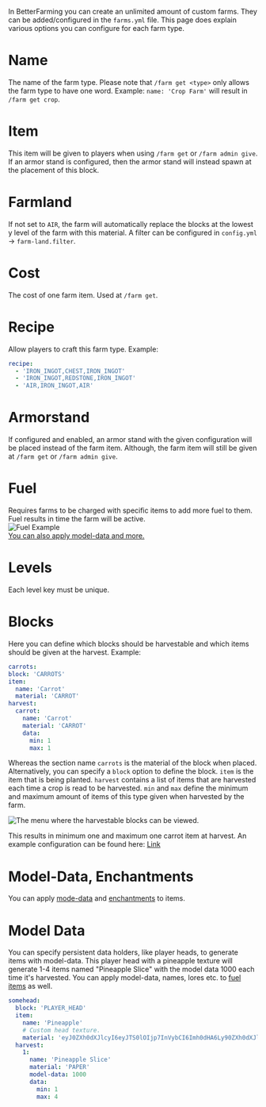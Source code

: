In BetterFarming you can create an unlimited amount of custom farms. They can be added/configured in the `farms.yml` file. This page does explain various options you can configure for each farm type.

# Name
The name of the farm type. Please note that `/farm get <type>` only allows the farm type to have one word. Example: `name: 'Crop Farm'` will result in `/farm get crop`.

# Item
This item will be given to players when using `/farm get` or `/farm admin give`. If an armor stand is configured, then the armor stand will instead spawn at the placement of this block.

# Farmland
If not set to `AIR`, the farm will automatically replace the blocks at the lowest y level of the farm with this material. A filter can be configured in `config.yml` -> `farm-land.filter`.

# Cost
The cost of one farm item. Used at `/farm get`.

# Recipe
Allow players to craft this farm type.
Example:
````yaml
recipe:
  - 'IRON_INGOT,CHEST,IRON_INGOT'
  - 'IRON_INGOT,REDSTONE,IRON_INGOT'
  - 'AIR,IRON_INGOT,AIR'
````

# Armorstand
If configured and enabled, an armor stand with the given configuration will be placed instead of the farm item. Although, the farm item will still be given at `/farm get` or `/farm admin give`.

# Fuel
Requires farms to be charged with specific items to add more fuel to them. Fuel results in time the farm will be active.\
![Fuel Example](https://i.imgur.com/1SZGbDQ.png)\
[You can also apply model-data and more.](https://github.com/Angeschossen/BetterFarming/wiki/Farm-Types#model-data)

# Levels
Each level key must be unique.

# Blocks
Here you can define which blocks should be harvestable and which items should be given at the harvest.
Example:
````yaml
carrots:
block: 'CARROTS'
item:
  name: 'Carrot'
  material: 'CARROT'
harvest:
  carrot:
    name: 'Carrot'
    material: 'CARROT'
    data:
      min: 1
      max: 1
````
Whereas the section name `carrots` is the material of the block when placed. Alternatively, you can specify a `block` option to define the block. `item` is the item that is being planted. `harvest` contains a list of items that are harvested each time a crop is read to be harvested. `min` and `max` define the minimum and maximum amount of items of this type given when harvested by the farm.

![The menu where the harvestable blocks can be viewed.](https://i.imgur.com/gGicanE.png)

This results in minimum one and maximum one carrot item at harvest. An example configuration can be found here: [Link](https://github.com/IncrediblePlugins/BetterFarming/blob/master/farms.yml)

# Model-Data, Enchantments
You can apply [mode-data](https://wiki.incredibleplugins.com/general/gui-menus/gui-menus#set-custom-model-data) and [enchantments](https://wiki.incredibleplugins.com/general/gui-menus/gui-menus#specific-enchantments) to items.

# Model Data
You can specify persistent data holders, like player heads, to generate items with model-data. This player head with a pineapple texture will generate 1-4 items named "Pineapple Slice" with the model data 1000 each time it's harvested. You can apply model-data, names, lores etc. to [fuel items](https://wiki.incredibleplugins.com/betterfarming/config/farm-types#fuel) as well.
````yaml
somehead:
  block: 'PLAYER_HEAD'
  item:
    name: 'Pineapple'
    # Custom head texture.
    material: 'eyJ0ZXh0dXJlcyI6eyJTS0lOIjp7InVybCI6Imh0dHA6Ly90ZXh0dXJlcy5taW5lY3JhZnQubmV0L3RleHR1cmUvNTdjNWU5MjVhOTQ5ZTU1ZGIyYzI1ZWZhYWQ2NDUxMmViNmRhYjc0YWZmYjJlOWYzMDRjMzg1YjRmNGIzMGJhNSJ9fX0='
  harvest:
    1:
      name: 'Pineapple Slice'
      material: 'PAPER'
      model-data: 1000
      data:
        min: 1
        max: 4
````